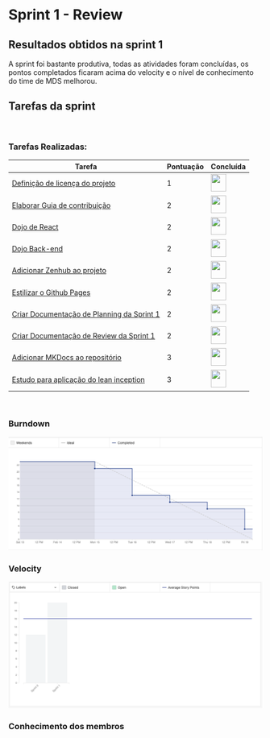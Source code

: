 # Sprint 1 - Review 

## Resultados obtidos na sprint 1

A sprint foi bastante produtiva, todas as atividades foram concluídas, os pontos completados ficaram acima do velocity e o nível de conhecimento do time de MDS 
melhorou.

## Tarefas da sprint
<br>

### Tarefas Realizadas:

|Tarefa|Pontuação|Concluída|
|--|--|--|
|[Definição de licença do projeto]("https://github.com/fga-eps-mds/2020-2-G4/issues/3")|1|<image src="https://i.pinimg.com/originals/21/3d/c0/213dc0ed0a2e69d1978c75bfbcff903a.png" width=30 height=35>|
|[Elaborar Guia de contribuição]("https://github.com/fga-eps-mds/2020-2-G4/issues/7")|2|<image src="https://i.pinimg.com/originals/21/3d/c0/213dc0ed0a2e69d1978c75bfbcff903a.png" width=30 height=35>|
|[Dojo de React]("https://github.com/fga-eps-mds/2020-2-G4/issues/8")|2|<image src="https://i.pinimg.com/originals/21/3d/c0/213dc0ed0a2e69d1978c75bfbcff903a.png" width=30 height=35>|
|[Dojo Back-end]("https://github.com/fga-eps-mds/2020-2-G4/issues/11")|2|<image src="https://i.pinimg.com/originals/21/3d/c0/213dc0ed0a2e69d1978c75bfbcff903a.png" width=30 height=35>|
|[Adicionar Zenhub ao projeto]("https://github.com/fga-eps-mds/2020-2-G4/issues/9")|2|<image src="https://i.pinimg.com/originals/21/3d/c0/213dc0ed0a2e69d1978c75bfbcff903a.png" width=30 height=35>|
|[Estilizar o Github Pages]("https://github.com/fga-eps-mds/2020-2-G4/issues/22")|2|<image src="https://i.pinimg.com/originals/21/3d/c0/213dc0ed0a2e69d1978c75bfbcff903a.png" width=30 height=35>|
|[Criar Documentação de Planning da Sprint 1]("https://github.com/fga-eps-mds/2020-2-G4/issues/19")|2|<image src="https://i.pinimg.com/originals/21/3d/c0/213dc0ed0a2e69d1978c75bfbcff903a.png" width=30 height=35>|
|[Criar Documentação de Review da Sprint 1]("https://github.com/fga-eps-mds/2020-2-G4/issues/15")|2|<image src="https://i.pinimg.com/originals/21/3d/c0/213dc0ed0a2e69d1978c75bfbcff903a.png" width=30 height=35>|
|[Adicionar MKDocs ao repositório]("https://github.com/fga-eps-mds/2020-2-G4/issues/10")|3|<image src="https://i.pinimg.com/originals/21/3d/c0/213dc0ed0a2e69d1978c75bfbcff903a.png" width=30 height=35>|
|[Estudo para aplicação do lean inception]("https://github.com/fga-eps-mds/2020-2-G4/issues/13")|3|<image src="https://i.pinimg.com/originals/21/3d/c0/213dc0ed0a2e69d1978c75bfbcff903a.png" width=30 height=35>|

<br>

### Burndown
 ![imagem](burndown.png)

### Velocity
 ![imagem](velocity.png)

### Conhecimento dos membros
 